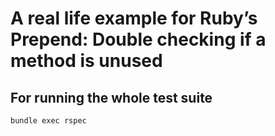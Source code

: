 # A real life example for Ruby’s Prepend: Double checking if a method is unused

## For running the whole test suite
`bundle exec rspec`
